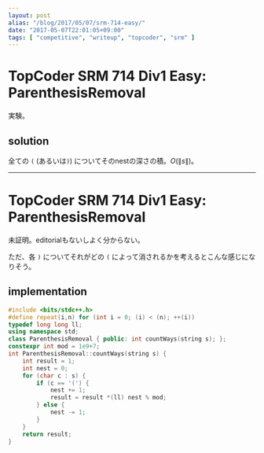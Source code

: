 ```yaml
---
layout: post
alias: "/blog/2017/05/07/srm-714-easy/"
date: "2017-05-07T22:01:05+09:00"
tags: [ "competitive", "writeup", "topcoder", "srm" ]
---
```


# TopCoder SRM 714 Div1 Easy: ParenthesisRemoval

実験。

## solution

全ての `(` (あるいは`)`) についてそのnestの深さの積。$O(\|s\|)$。

---

# TopCoder SRM 714 Div1 Easy: ParenthesisRemoval

未証明。editorialもないしよく分からない。

ただ、各 `)` についてそれがどの `(` によって消されるかを考えるとこんな感じになりそう。

## implementation

``` c++
#include <bits/stdc++.h>
#define repeat(i,n) for (int i = 0; (i) < (n); ++(i))
typedef long long ll;
using namespace std;
class ParenthesisRemoval { public: int countWays(string s); };
constexpr int mod = 1e9+7;
int ParenthesisRemoval::countWays(string s) {
    int result = 1;
    int nest = 0;
    for (char c : s) {
        if (c == '(') {
            nest += 1;
            result = result *(ll) nest % mod;
        } else {
            nest -= 1;
        }
    }
    return result;
}
```
